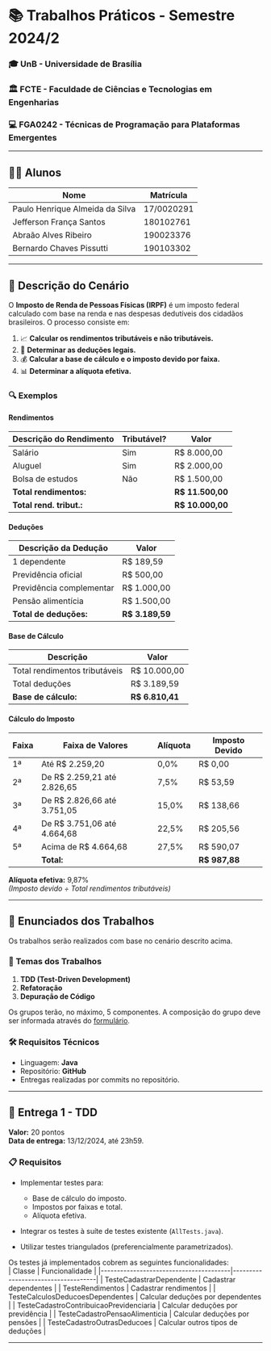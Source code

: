 # 📚 Trabalhos Práticos - Semestre 2024/2  

### 🎓 UnB - Universidade de Brasília  
### 🏛️ FCTE - Faculdade de Ciências e Tecnologias em Engenharias  
### 💻 FGA0242 - Técnicas de Programação para Plataformas Emergentes  

---

## 👨‍🎓 Alunos  

| Nome                          | Matrícula  |
|-------------------------------|------------|
| Paulo Henrique Almeida da Silva | 17/0020291 |
| Jefferson França Santos       | 180102761  |
| Abraão Alves Ribeiro          | 190023376  |
| Bernardo Chaves Pissutti      | 190103302  |

---

## 📝 Descrição do Cenário  

O **Imposto de Renda de Pessoas Físicas (IRPF)** é um imposto federal calculado com base na renda e nas despesas dedutíveis dos cidadãos brasileiros. O processo consiste em:  

1. 📈 **Calcular os rendimentos tributáveis e não tributáveis.**  
2. 🧾 **Determinar as deduções legais.**  
3. 💰 **Calcular a base de cálculo e o imposto devido por faixa.**  
4. 📊 **Determinar a alíquota efetiva.**  

### 🔍 Exemplos  

#### Rendimentos  
| Descrição do Rendimento | Tributável? | Valor            |
|--------------------------|-------------|------------------|
| Salário                 | Sim         | R$ 8.000,00     |
| Aluguel                 | Sim         | R$ 2.000,00     |
| Bolsa de estudos        | Não         | R$ 1.500,00     |
| **Total rendimentos:**  |             | **R$ 11.500,00** |
| **Total rend. tribut.:**|             | **R$ 10.000,00** |

#### Deduções  
| Descrição da Dedução     | Valor         |
|---------------------------|---------------|
| 1 dependente              | R$ 189,59     |
| Previdência oficial       | R$ 500,00     |
| Previdência complementar  | R$ 1.000,00   |
| Pensão alimentícia        | R$ 1.500,00   |
| **Total de deduções:**    | **R$ 3.189,59** |

#### Base de Cálculo  
| Descrição                        | Valor         |
|----------------------------------|---------------|
| Total rendimentos tributáveis    | R$ 10.000,00  |
| Total deduções                   | R$ 3.189,59   |
| **Base de cálculo:**             | **R$ 6.810,41** |

#### Cálculo do Imposto  
| Faixa | Faixa de Valores         | Alíquota | Imposto Devido |
|-------|---------------------------|----------|----------------|
| 1ª    | Até R$ 2.259,20          | 0,0%     | R$ 0,00        |
| 2ª    | De R$ 2.259,21 até 2.826,65 | 7,5%   | R$ 53,59       |
| 3ª    | De R$ 2.826,66 até 3.751,05 | 15,0%  | R$ 138,66      |
| 4ª    | De R$ 3.751,06 até 4.664,68 | 22,5%  | R$ 205,56      |
| 5ª    | Acima de R$ 4.664,68      | 27,5%    | R$ 590,07      |
|       | **Total:**                |          | **R$ 987,88**  |

**Alíquota efetiva:** 9,87%  
*(Imposto devido ÷ Total rendimentos tributáveis)*  

---

## 📌 Enunciados dos Trabalhos  

Os trabalhos serão realizados com base no cenário descrito acima.  

### 🚀 Temas dos Trabalhos  
1. **TDD (Test-Driven Development)**  
2. **Refatoração**  
3. **Depuração de Código**  

Os grupos terão, no máximo, 5 componentes. A composição do grupo deve ser informada através do [formulário](https://docs.google.com/forms/d/e/1FAIpQLSevIusyB-JxQe5uP1oPuWkIPXfQzdy9H6eIeuIWkVPgc1NJ2Q/viewform).  

### 🛠️ Requisitos Técnicos  
- Linguagem: **Java**  
- Repositório: **GitHub**  
- Entregas realizadas por commits no repositório.  

---

## 📅 Entrega 1 - TDD  

**Valor:** 20 pontos  
**Data de entrega:** 13/12/2024, até 23h59.  

### 📋 Requisitos  
- Implementar testes para:  
  - Base de cálculo do imposto.  
  - Impostos por faixas e total.  
  - Alíquota efetiva.  

- Integrar os testes à suíte de testes existente (`AllTests.java`).  
- Utilizar testes triangulados (preferencialmente parametrizados).  

Os testes já implementados cobrem as seguintes funcionalidades:  
| Classe                                  | Funcionalidade                     |
|----------------------------------------|------------------------------------|
| TesteCadastrarDependente                | Cadastrar dependentes              |
| TesteRendimentos                        | Cadastrar rendimentos              |
| TesteCalculosDeducoesDependentes        | Calcular deduções por dependentes  |
| TesteCadastroContribuicaoPrevidenciaria | Calcular deduções por previdência  |
| TesteCadastroPensaoAlimenticia          | Calcular deduções por pensões      |
| TesteCadastroOutrasDeducoes             | Calcular outros tipos de deduções  |

---
